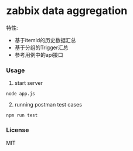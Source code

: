 zabbix data aggregation
=======================

特性:

+ 基于itemId的历史数据汇总
+ 基于分组的Trigger汇总
+ 参考用例中的api接口


### Usage

1. start server

```
node app.js
```

2. running postman test cases

```
npm run test
```

### License

MIT

